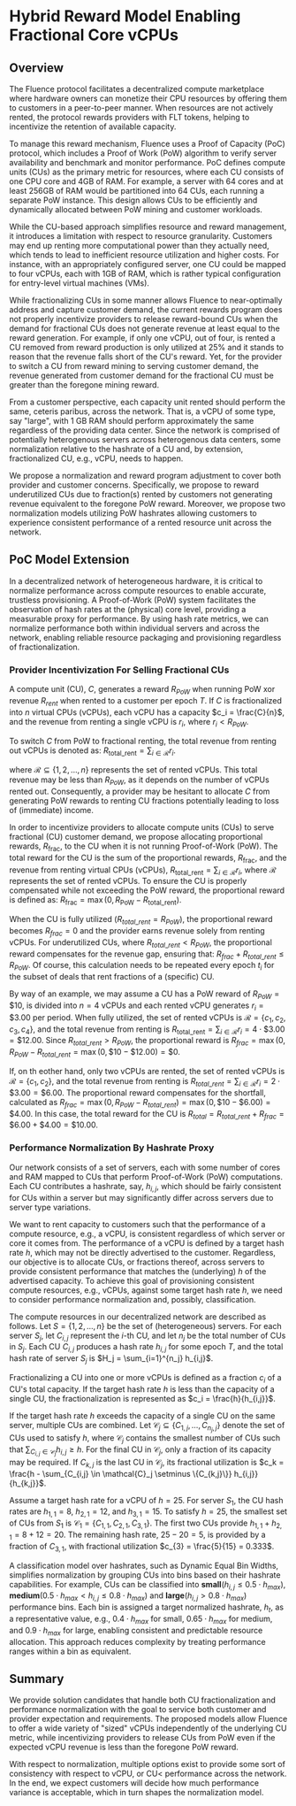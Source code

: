 # Hybrid Reward Model Enabling Fractional Core vCPUs

## Overview

The Fluence protocol facilitates a decentralized compute marketplace where hardware owners can monetize their CPU resources by offering them to customers in a peer-to-peer manner. When resources are not actively rented, the protocol rewards providers with FLT tokens, helping to incentivize the retention of available capacity.

To manage this reward mechanism, Fluence uses a Proof of Capacity (PoC) protocol, which includes a Proof of Work (PoW) algorithm to verify server availability and benchmark and monitor performance. PoC defines compute units (CUs) as the primary metric for resources, where each CU consists of one CPU core and 4GB of RAM. For example, a server with 64 cores and at least 256GB of RAM would be partitioned into 64 CUs, each running a separate PoW instance. This design allows CUs to be efficiently and dynamically allocated between PoW mining and customer workloads.

While the CU-based approach simplifies resource and reward management, it introduces a limitation with respect to resource granularity. Customers may end up renting more computational power than they actually need, which tends to lead to inefficient resource utilization and higher costs. For instance, with an appropriately configured server, one CU could be mapped to four vCPUs, each with 1GB of RAM, which is rather typical configuration for entry-level virtual machines (VMs).

While fractionalizing CUs in some manner allows Fluence to near-optimally address and capture customer demand, the current rewards program does not properly incentivize providers to release reward-bound CUs when the demand for fractional CUs does not generate revenue at least equal to the reward generation. For example, if only one vCPU, out of four, is rented a CU removed from reward production is only utilized at 25% and it stands to reason that the revenue falls short of the CU's reward. Yet, for the provider to switch a CU from reward mining to serving customer demand, the revenue generated from customer demand for the fractional CU must be greater than the foregone mining reward.

From a customer perspective, each capacity unit rented should perform the same, ceteris paribus, across the network. That is, a vCPU of some type, say "large", with 1 GB RAM should perform approximately the same regardless of the providing data center. Since the network is comprised of potentially heterogenous servers across heterogenous data centers, some normalization relative to the hashrate of a CU and, by extension, fractionalized CU, e.g., vCPU, needs to happen.

We propose a normalization and reward program adjustment to cover both provider and customer concerns. Specifically, we propose to reward underutilized CUs due to fraction(s) rented by customers not generating revenue equivalent to the foregone PoW reward. Moreover, we propose two normalization models utilizing PoW hashrates allowing customers to experience consistent performance of a rented resource unit across the network.

## PoC Model Extension

In a decentralized network of heterogeneous hardware, it is critical to normalize performance across compute resources to enable accurate, trustless provisioning. A Proof-of-Work (PoW) system facilitates the observation of hash rates at the (physical) core level, providing a measurable proxy for performance. By using hash rate metrics, we can normalize performance both within individual servers and across the network, enabling reliable resource packaging and provisioning regardless of fractionalization.

### Provider Incentivization For Selling Fractional CUs

A compute unit (CU), $C$, generates a reward $R_{PoW}$ when running PoW xor revenue $R_{rent}$ when rented to a customer per epoch $T$. If $C$ is fractionalized into $n$ virtual CPUs (vCPUs), each vCPU has a capacity $c_i = \frac{C}{n}$, and the revenue from renting a single vCPU is $r_i$, where $r_i < R_{PoW}$.

To switch $C$ from PoW to fractional renting, the total revenue from renting out vCPUs is denoted as: $R_{\text{total\_rent}} = \sum_{i \in \mathcal{R}} r_i$.

where $\mathcal{R} \subseteq \{1, 2, \dots, n\}$ represents the set of rented vCPUs. This total revenue may be less than $R_{PoW}$, as it depends on the number of vCPUs rented out. Consequently, a provider may be hesitant to allocate $C$ from generating PoW rewards to renting CU fractions potentially leading to loss of (immediate) income.

In order to incentivize providers to allocate compute units (CUs) to serve fractional (CU) customer demand, we propose allocating proportional rewards, $R_{\text{frac}}$, to the CU when it is not running Proof-of-Work (PoW). The total reward for the CU is the sum of the proportional rewards, $R_{\text{frac}}$, and the revenue from renting virtual CPUs (vCPUs), $R_{\text{total\_rent}} = \sum_{i \in \mathcal{R}} r_i$, where $\mathcal{R}$ represents the set of rented vCPUs. To ensure the CU is properly compensated while not exceeding the PoW reward, the proportional reward is defined as: $R_{\text{frac}} = \max\left(0, R_{\text{PoW}} - R_{\text{total\_rent}}\right)$.

When the CU is fully utilized ($R_{total\_rent} = R_{PoW}$), the proportional reward becomes $R_{frac} = 0$ and the provider earns revenue solely from renting vCPUs. For underutilized CUs, where $R_{total\_rent} < R_{PoW}$, the proportional reward compensates for the revenue gap, ensuring that: $R_{frac} + R_{total\_rent} \leq R_{PoW}$. Of course, this calculation needs to be repeated every epoch $t_i$ for the subset of deals that rent fractions of a (specific) CU.

By way of an example, we may assume a CU has a PoW reward of $R_{PoW} = \$10$, is divided into $n = 4$ vCPUs and each rented vCPU generates $r_i = \$3.00$ per period. When fully utilized, the set of rented vCPUs is $\mathcal{R} = \{c_1, c_2, c_3, c_4\}$, and the total revenue from renting is $R_{\text{total\_rent}} = \sum_{i \in \mathcal{R}} r_i = 4 \cdot \$3.00 = \$12.00$. Since $R_{total\_rent} > R_{PoW}$, the proportional reward is $R_{frac} = \max(0, R_{PoW} - R_{total\_rent} = \max(0, \$10 - \$12.00) = \$0$.

If, on th eother hand, only two vCPUs are rented, the set of rented vCPUs is $\mathcal{R} = \{c_1, c_2\}$, and the total revenue from renting is $R_{total\_rent} = \sum_{i \in \mathcal{R}} r_i = 2 \cdot \$3.00 = \$6.00$. The proportional reward compensates for the shortfall, calculated as $R_{frac} = \max(0, R_{PoW} - R_{total\_rent}) = \max(0, \$10 - \$6.00) = \$4.00$. In this case, the total reward for the CU is $R_{total} = R_{total\_rent} + R_{frac} = \$6.00 + \$4.00 = \$10.00$.

### Performance Normalization By Hashrate Proxy

Our network consists of a set of servers, each with some number of cores and RAM mapped to CUs that perform Proof-of-Work (PoW) computations. Each CU contributes a hashrate, say, $h_{i,j}$, which should be fairly consistent for CUs within a server but may significantly differ across servers due to server type variations.

We want to rent capacity to customers such that the performance of a compute resource, e.g., a vCPU, is consistent regardless of which server or core it comes from. The performance of a vCPU is defined by a target hash rate $h$, which may not be directly advertised to the customer. Regardless, our objective is to allocate CUs, or fractions thereof, across servers to provide consistent performance that matches the (underlying) $h$ of the advertised capacity. To achieve this goal of provisioning consistent compute resources, e.g., vCPUs, against some target hash rate $h$, we need to consider performance normalization and, possibly, classification.

The compute resources in our decentralized network are described as follows. Let $S = \{1,2,\dots,n\}$ be the set of (heterogeneous) servers. For each server $S_j$, let $C_{i,j}$ represent the $i$-th CU, and let $n_j$ be the total number of CUs in $S_j$. Each CU $C_{i,j}$ produces a hash rate $h_{i,j}$ for some epoch $T$, and the total hash rate of server $S_j$ is $H_j = \sum_{i=1}^{n_j} h_{i,j}$.

Fractionalizing a CU into one or more vCPUs is defined as a fraction $c_i$ of a CU's total capacity. If the target hash rate $h$ is less than the capacity of a single CU, the fractionalization is represented as $c_i = \frac{h}{h_{i,j}}$.

If the target hash rate $h$ exceeds the capacity of a single CU on the same server, multiple CUs are combined. Let $\mathcal{C}_j \subseteq \{C_{1,j}, \dots, C_{n_j,j}\}$ denote the set of CUs used to satisfy $h$, where $\mathcal{C}_j$ contains the smallest number of CUs such that $\sum_{C_{i,j} \in \mathcal{C}_j} h_{i,j} \geq h$. For the final CU in $\mathcal{C}_j$, only a fraction of its capacity may be required. If $C_{k,j}$ is the last CU in $\mathcal{C}_j$, its fractional utilization is $c_k = \frac{h - \sum_{C_{i,j} \in \mathcal{C}_j \setminus \{C_{k,j}\}} h_{i,j}}{h_{k,j}}$.

Assume a target hash rate for a vCPU of $h = 25$. For server $S_1$, the CU hash rates are $h_{1,1} = 8$, $h_{2,1} = 12$, and $h_{3,1} = 15$. To satisfy $h = 25$, the smallest set of CUs from $S_1$ is $\mathcal{C}_1 = \{C_{1,1}, C_{2,1}, C_{3,1}\}$. The first two CUs provide $h_{1,1} + h_{2,1} = 8 + 12 = 20$. The remaining hash rate, $25 - 20 = 5$, is provided by a fraction of $C_{3,1}$, with fractional utilization $c_{3} = \frac{5}{15} = 0.333$.

A classification model over hashrates, such as Dynamic Equal Bin Widths, simplifies normalization by grouping CUs into bins based on their hashrate capabilities. For example, CUs can be classified into $\textbf{small} (h_{i,j} \leq 0.5 \cdot h_{max})$, $\textbf{medium} (0.5 \cdot h_{max} < h_{i,j} \leq 0.8 \cdot h_{max})$ and $\textbf{large} (h_{i,j} > 0.8 \cdot h_{max})$ performance bins. Each bin is assigned a target normalized hashrate, $h_t$, as a representative value, e.g., $0.4 \cdot h_{max}$ for small, $0.65 \cdot h_{max}$ for medium, and $0.9 \cdot h_{max}$ for large, enabling consistent and predictable resource allocation. This approach reduces complexity by treating performance ranges within a bin as equivalent.

## Summary

We provide solution candidates that handle both CU fractionalization and performance normalization with the goal to service both customer and provider expectation and requirements. The proposed models allow Fluence to offer a wide variety of "sized" vCPUs independently of the underlying CU metric, while incentivizing providers to release CUs from PoW even if the expected vCPU revenue is less than the foregone PoW reward.

With respect to normalization, multiple options exist to provide some sort of consistency with respect to vCPU, or CU< performance across the network. In the end, we expect customers will decide how much performance variance is acceptable, which in turn shapes the normalization model.